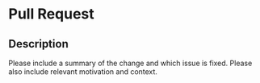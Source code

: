 # Pull Request

## Description

Please include a summary of the change and which issue is fixed. Please also include relevant motivation and context.


